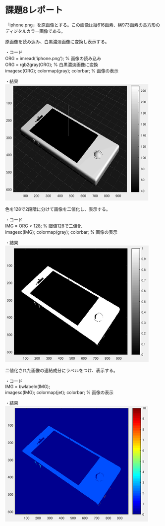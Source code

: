 # 課題8レポート

「iphone.png」を原画像とする。この画像は縦616画素、横973画素の長方形のディジタルカラー画像である。

原画像を読み込み、白黒濃淡画像に変換し表示する。

・コード  
ORG = imread('iphone.png'); % 画像の読み込み  
ORG = rgb2gray(ORG); % 白黒濃淡画像に変換  
imagesc(ORG); colormap(gray); colorbar; % 画像の表示

・結果  
![8-1](https://github.com/KentaroNii/MATLAB/blob/master/課題8/8-1.PNG)

色を128で2段階に分けて画像を二値化し、表示する。

・コード  
IMG = ORG > 128; % 閾値128で二値化  
imagesc(IMG); colormap(gray); colorbar; % 画像の表示

・結果  
![8-2](https://github.com/KentaroNii/MATLAB/blob/master/課題8/8-2.PNG)

二値化された画像の連結成分にラベルをつけ、表示する。

・コード  
IMG = bwlabeln(IMG);  
imagesc(IMG); colormap(jet); colorbar; % 画像の表示

・結果  
![8-3](https://github.com/KentaroNii/MATLAB/blob/master/課題8/8-3.PNG)
